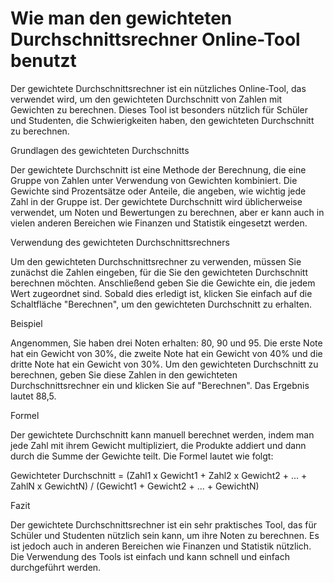 Wie man den gewichteten Durchschnittsrechner Online-Tool benutzt
================================================================

Der gewichtete Durchschnittsrechner ist ein nützliches Online-Tool, das verwendet wird, um den gewichteten Durchschnitt von Zahlen mit Gewichten zu berechnen. Dieses Tool ist besonders nützlich für Schüler und Studenten, die Schwierigkeiten haben, den gewichteten Durchschnitt zu berechnen.

Grundlagen des gewichteten Durchschnitts

Der gewichtete Durchschnitt ist eine Methode der Berechnung, die eine Gruppe von Zahlen unter Verwendung von Gewichten kombiniert. Die Gewichte sind Prozentsätze oder Anteile, die angeben, wie wichtig jede Zahl in der Gruppe ist. Der gewichtete Durchschnitt wird üblicherweise verwendet, um Noten und Bewertungen zu berechnen, aber er kann auch in vielen anderen Bereichen wie Finanzen und Statistik eingesetzt werden.

Verwendung des gewichteten Durchschnittsrechners

Um den gewichteten Durchschnittsrechner zu verwenden, müssen Sie zunächst die Zahlen eingeben, für die Sie den gewichteten Durchschnitt berechnen möchten. Anschließend geben Sie die Gewichte ein, die jedem Wert zugeordnet sind. Sobald dies erledigt ist, klicken Sie einfach auf die Schaltfläche "Berechnen", um den gewichteten Durchschnitt zu erhalten.

Beispiel

Angenommen, Sie haben drei Noten erhalten: 80, 90 und 95. Die erste Note hat ein Gewicht von 30%, die zweite Note hat ein Gewicht von 40% und die dritte Note hat ein Gewicht von 30%. Um den gewichteten Durchschnitt zu berechnen, geben Sie diese Zahlen in den gewichteten Durchschnittsrechner ein und klicken Sie auf "Berechnen". Das Ergebnis lautet 88,5.

Formel

Der gewichtete Durchschnitt kann manuell berechnet werden, indem man jede Zahl mit ihrem Gewicht multipliziert, die Produkte addiert und dann durch die Summe der Gewichte teilt. Die Formel lautet wie folgt:

Gewichteter Durchschnitt = (Zahl1 x Gewicht1 + Zahl2 x Gewicht2 + ... + ZahlN x GewichtN) / (Gewicht1 + Gewicht2 + ... + GewichtN)

Fazit

Der gewichtete Durchschnittsrechner ist ein sehr praktisches Tool, das für Schüler und Studenten nützlich sein kann, um ihre Noten zu berechnen. Es ist jedoch auch in anderen Bereichen wie Finanzen und Statistik nützlich. Die Verwendung des Tools ist einfach und kann schnell und einfach durchgeführt werden.